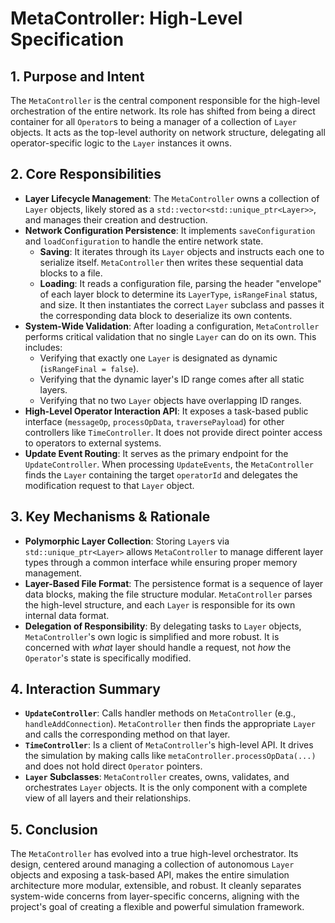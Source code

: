 # MetaController: High-Level Specification

## 1. Purpose and Intent

The `MetaController` is the central component responsible for the high-level orchestration of the entire network. Its role has shifted from being a direct container for all `Operator`s to being a manager of a collection of `Layer` objects. It acts as the top-level authority on network structure, delegating all operator-specific logic to the `Layer` instances it owns.

## 2. Core Responsibilities

* **Layer Lifecycle Management**: The `MetaController` owns a collection of `Layer` objects, likely stored as a `std::vector<std::unique_ptr<Layer>>`, and manages their creation and destruction.
* **Network Configuration Persistence**: It implements `saveConfiguration` and `loadConfiguration` to handle the entire network state.
    * **Saving**: It iterates through its `Layer` objects and instructs each one to serialize itself. `MetaController` then writes these sequential data blocks to a file.
    * **Loading**: It reads a configuration file, parsing the header "envelope" of each layer block to determine its `LayerType`, `isRangeFinal` status, and size. It then instantiates the correct `Layer` subclass and passes it the corresponding data block to deserialize its own contents.
* **System-Wide Validation**: After loading a configuration, `MetaController` performs critical validation that no single `Layer` can do on its own. This includes:
    * Verifying that exactly one `Layer` is designated as dynamic (`isRangeFinal = false`).
    * Verifying that the dynamic layer's ID range comes after all static layers.
    * Verifying that no two `Layer` objects have overlapping ID ranges.
* **High-Level Operator Interaction API**: It exposes a task-based public interface (`messageOp`, `processOpData`, `traversePayload`) for other controllers like `TimeController`. It does not provide direct pointer access to operators to external systems.
* **Update Event Routing**: It serves as the primary endpoint for the `UpdateController`. When processing `UpdateEvents`, the `MetaController` finds the `Layer` containing the target `operatorId` and delegates the modification request to that `Layer` object.

## 3. Key Mechanisms & Rationale

* **Polymorphic Layer Collection**: Storing `Layer`s via `std::unique_ptr<Layer>` allows `MetaController` to manage different layer types through a common interface while ensuring proper memory management.
* **Layer-Based File Format**: The persistence format is a sequence of layer data blocks, making the file structure modular. `MetaController` parses the high-level structure, and each `Layer` is responsible for its own internal data format.
* **Delegation of Responsibility**: By delegating tasks to `Layer` objects, `MetaController`'s own logic is simplified and more robust. It is concerned with *what* layer should handle a request, not *how* the `Operator`'s state is specifically modified.

## 4. Interaction Summary

* **`UpdateController`**: Calls handler methods on `MetaController` (e.g., `handleAddConnection`). `MetaController` then finds the appropriate `Layer` and calls the corresponding method on that layer.
* **`TimeController`**: Is a client of `MetaController`'s high-level API. It drives the simulation by making calls like `metaController.processOpData(...)` and does not hold direct `Operator` pointers.
* **`Layer` Subclasses**: `MetaController` creates, owns, validates, and orchestrates `Layer` objects. It is the only component with a complete view of all layers and their relationships.

## 5. Conclusion

The `MetaController` has evolved into a true high-level orchestrator. Its design, centered around managing a collection of autonomous `Layer` objects and exposing a task-based API, makes the entire simulation architecture more modular, extensible, and robust. It cleanly separates system-wide concerns from layer-specific concerns, aligning with the project's goal of creating a flexible and powerful simulation framework.